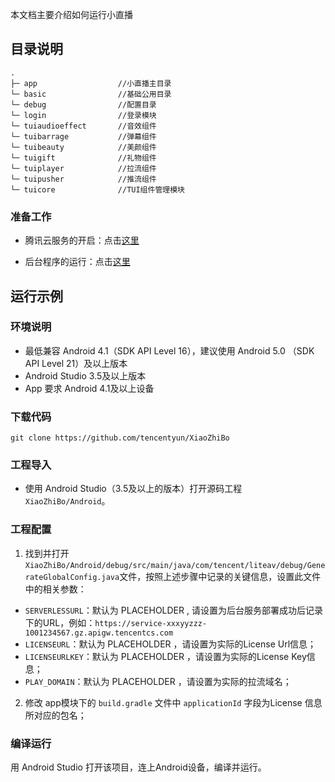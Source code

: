 本文档主要介绍如何运行小直播

## 目录说明
```
.
├─ app                  //小直播主目录
└─ basic                //基础公用目录
└─ debug                //配置目录
└─ login                //登录模块
└─ tuiaudioeffect       //音效组件
└─ tuibarrage           //弹幕组件
└─ tuibeauty            //美颜组件
└─ tuigift              //礼物组件
└─ tuiplayer            //拉流组件
└─ tuipusher            //推流组件
└─ tuicore              //TUI组件管理模块
```

### 准备工作

- 腾讯云服务的开启：点击[这里](https://cloud.tencent.com/document/product/454/38625)

- 后台程序的运行：点击[这里](https://cloud.tencent.com/document/product/454/38625)

## 运行示例

### 环境说明
- 最低兼容 Android 4.1（SDK API Level 16），建议使用 Android 5.0 （SDK API Level 21）及以上版本
- Android Studio 3.5及以上版本
- App 要求 Android 4.1及以上设备

### 下载代码

```
git clone https://github.com/tencentyun/XiaoZhiBo
```

### 工程导入
- 使用 Android Studio（3.5及以上的版本）打开源码工程`XiaoZhiBo/Android`。

### 工程配置
1. 找到并打开`XiaoZhiBo/Android/debug/src/main/java/com/tencent/liteav/debug/GenerateGlobalConfig.java`文件，按照上述步骤中记录的关键信息，设置此文件中的相关参数：
  - `SERVERLESSURL`：默认为 PLACEHOLDER , 请设置为后台服务部署成功后记录下的URL，例如：`https://service-xxxyyzzz-1001234567.gz.apigw.tencentcs.com`
  - `LICENSEURL`：默认为 PLACEHOLDER ，请设置为实际的License Url信息；
  - `LICENSEURLKEY`：默认为 PLACEHOLDER ，请设置为实际的License Key信息；
  - `PLAY_DOMAIN`：默认为 PLACEHOLDER ，请设置为实际的拉流域名；
2. 修改 app模块下的 `build.gradle` 文件中 `applicationId` 字段为License 信息所对应的包名；

### 编译运行
用 Android Studio 打开该项目，连上Android设备，编译并运行。

